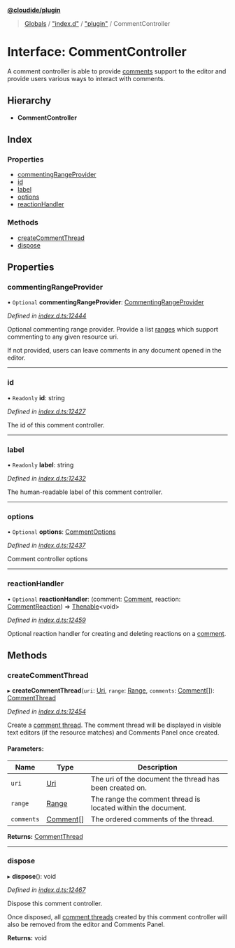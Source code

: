 **[@cloudide/plugin](../README.md)**

> [Globals](../README.md) / ["index.d"](../modules/_index_d_.md) / ["plugin"](../modules/_index_d_._plugin_.md) / CommentController

# Interface: CommentController

A comment controller is able to provide [comments](#CommentThread) support to the editor and
provide users various ways to interact with comments.

## Hierarchy

* **CommentController**

## Index

### Properties

* [commentingRangeProvider](_index_d_._plugin_.commentcontroller.md#commentingrangeprovider)
* [id](_index_d_._plugin_.commentcontroller.md#id)
* [label](_index_d_._plugin_.commentcontroller.md#label)
* [options](_index_d_._plugin_.commentcontroller.md#options)
* [reactionHandler](_index_d_._plugin_.commentcontroller.md#reactionhandler)

### Methods

* [createCommentThread](_index_d_._plugin_.commentcontroller.md#createcommentthread)
* [dispose](_index_d_._plugin_.commentcontroller.md#dispose)

## Properties

### commentingRangeProvider

• `Optional` **commentingRangeProvider**: [CommentingRangeProvider](_index_d_._plugin_.commentingrangeprovider.md)

*Defined in [index.d.ts:12444](https://github.com/shuyaqian/cloudide-plugin-api/blob/9d985be/index.d.ts#L12444)*

Optional commenting range provider. Provide a list [ranges](#Range) which support commenting to any given resource uri.

If not provided, users can leave comments in any document opened in the editor.

___

### id

• `Readonly` **id**: string

*Defined in [index.d.ts:12427](https://github.com/shuyaqian/cloudide-plugin-api/blob/9d985be/index.d.ts#L12427)*

The id of this comment controller.

___

### label

• `Readonly` **label**: string

*Defined in [index.d.ts:12432](https://github.com/shuyaqian/cloudide-plugin-api/blob/9d985be/index.d.ts#L12432)*

The human-readable label of this comment controller.

___

### options

• `Optional` **options**: [CommentOptions](_index_d_._plugin_.commentoptions.md)

*Defined in [index.d.ts:12437](https://github.com/shuyaqian/cloudide-plugin-api/blob/9d985be/index.d.ts#L12437)*

Comment controller options

___

### reactionHandler

• `Optional` **reactionHandler**: (comment: [Comment](_index_d_._plugin_.comment.md), reaction: [CommentReaction](_index_d_._plugin_.commentreaction.md)) => [Thenable](_index_d_.thenable.md)\<void>

*Defined in [index.d.ts:12459](https://github.com/shuyaqian/cloudide-plugin-api/blob/9d985be/index.d.ts#L12459)*

Optional reaction handler for creating and deleting reactions on a [comment](#Comment).

## Methods

### createCommentThread

▸ **createCommentThread**(`uri`: [Uri](../classes/_index_d_._plugin_.uri.md), `range`: [Range](../classes/_index_d_._plugin_.range.md), `comments`: [Comment](_index_d_._plugin_.comment.md)[]): [CommentThread](_index_d_._plugin_.commentthread.md)

*Defined in [index.d.ts:12454](https://github.com/shuyaqian/cloudide-plugin-api/blob/9d985be/index.d.ts#L12454)*

Create a [comment thread](#CommentThread). The comment thread will be displayed in visible text editors (if the resource matches)
and Comments Panel once created.

#### Parameters:

Name | Type | Description |
------ | ------ | ------ |
`uri` | [Uri](../classes/_index_d_._plugin_.uri.md) | The uri of the document the thread has been created on. |
`range` | [Range](../classes/_index_d_._plugin_.range.md) | The range the comment thread is located within the document. |
`comments` | [Comment](_index_d_._plugin_.comment.md)[] | The ordered comments of the thread.  |

**Returns:** [CommentThread](_index_d_._plugin_.commentthread.md)

___

### dispose

▸ **dispose**(): void

*Defined in [index.d.ts:12467](https://github.com/shuyaqian/cloudide-plugin-api/blob/9d985be/index.d.ts#L12467)*

Dispose this comment controller.

Once disposed, all [comment threads](#CommentThread) created by this comment controller will also be removed from the editor
and Comments Panel.

**Returns:** void
